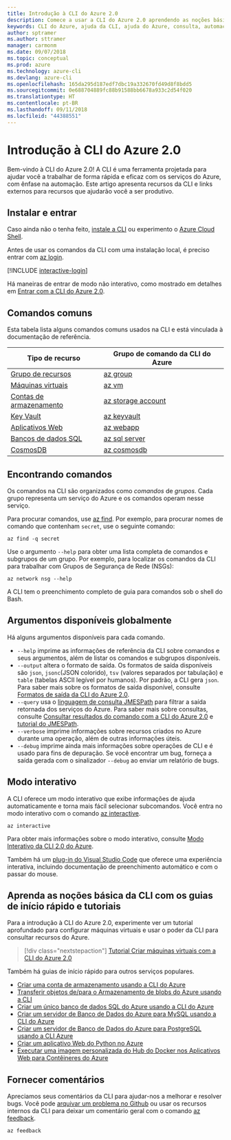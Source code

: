 ```yaml
---
title: Introdução à CLI do Azure 2.0
description: Comece a usar a CLI do Azure 2.0 aprendendo as noções básicas de comando.
keywords: CLI do Azure, ajuda da CLI, ajuda do Azure, consulta, automação,
author: sptramer
ms.author: sttramer
manager: carmonm
ms.date: 09/07/2018
ms.topic: conceptual
ms.prod: azure
ms.technology: azure-cli
ms.devlang: azure-cli
ms.openlocfilehash: 165da295d187edf7dbc19a332670fd49d8f8bdd5
ms.sourcegitcommit: 0e688704889fc88b91588bb6678a933c2d54f020
ms.translationtype: HT
ms.contentlocale: pt-BR
ms.lasthandoff: 09/11/2018
ms.locfileid: "44388551"
---
```

# <a name="get-started-with-azure-cli-20"></a>Introdução à CLI do Azure 2.0

Bem-vindo à CLI do Azure 2.0! A CLI é uma ferramenta projetada para ajudar você a trabalhar de forma rápida e eficaz com os serviços do Azure, com ênfase na automação. Este artigo apresenta recursos da CLI e links externos para recursos que ajudarão você a ser produtivo.

## <a name="install-and-sign-in"></a>Instalar e entrar

Caso ainda não o tenha feito, [instale a CLI](install-azure-cli.md) ou experimento o [Azure Cloud Shell](/azure/cloud-shell/overview).

Antes de usar os comandos da CLI com uma instalação local, é preciso entrar com [az login](/cli/azure/reference-index#az-login).

[!INCLUDE [interactive-login](includes/interactive-login.md)]

Há maneiras de entrar de modo não interativo, como mostrado em detalhes em [Entrar com a CLI do Azure 2.0](authenticate-azure-cli.md).

## <a name="common-commands"></a>Comandos comuns

Esta tabela lista alguns comandos comuns usados na CLI e está vinculada à documentação de referência.

| Tipo de recurso | Grupo de comando da CLI do Azure |
|---------------|-------------------------|
| [Grupo de recursos](/azure/azure-resource-manager/resource-group-overview) | [az group](/cli/azure/group) |
| [Máquinas virtuais](/azure/virtual-machines) | [az vm](/cli/azure/vm) |
| [Contas de armazenamento](/azure/storage/common/storage-introduction) | [az storage account](/cli/azure/storage/account) |
| [Key Vault](/azure/key-vault/key-vault-whatis) | [az keyvault](/cli/azure/keyvault) |
| [Aplicativos Web](/azure/app-service) | [az webapp](/cli/azure/webapp) |
| [Bancos de dados SQL](/azure/sql-database) | [az sql server](/cli/azure/sql/server) |
| [CosmosDB](/azure/cosmos-db) | [az cosmosdb](/cli/azure/cosmosdb) |

## <a name="finding-commands"></a>Encontrando comandos

Os comandos na CLI são organizados como _comandos_ de _grupos_. Cada grupo representa um serviço do Azure e os comandos operam nesse serviço.

Para procurar comandos, use [az find](/cli/azure/reference-index#az-find). Por exemplo, para procurar nomes de comando que contenham `secret`, use o seguinte comando:

```azurecli-interactive
az find -q secret
```

Use o argumento `--help` para obter uma lista completa de comandos e subgrupos de um grupo. Por exemplo, para localizar os comandos da CLI para trabalhar com Grupos de Segurança de Rede (NSGs):

```azurecli-interactive
az network nsg --help
```

A CLI tem o preenchimento completo de guia para comandos sob o shell do Bash.

## <a name="globally-available-arguments"></a>Argumentos disponíveis globalmente

Há alguns argumentos disponíveis para cada comando.

* `--help` imprime as informações de referência da CLI sobre comandos e seus argumentos, além de listar os comandos e subgrupos disponíveis.
* `--output` altera o formato de saída. Os formatos de saída disponíveis são `json`, `jsonc`(JSON colorido), `tsv` (valores separados por tabulação) e `table` (tabelas ASCII legível por humanos). Por padrão, a CLI gera `json`. Para saber mais sobre os formatos de saída disponível, consulte [Formatos de saída da CLI do Azure 2.0](format-output-azure-cli.md).
* `--query` usa o [linguagem de consulta JMESPath](http://jmespath.org/) para filtrar a saída retornada dos serviços do Azure. Para saber mais sobre consultas, consulte [Consultar resultados do comando com a CLI do Azure 2.0](query-azure-cli.md) e [tutorial do JMESPath](http://jmespath.org/tutorial.html).
* `--verbose` imprime informações sobre recursos criados no Azure durante uma operação, além de outras informações úteis.
* `--debug` imprime ainda mais informações sobre operações de CLI e é usado para fins de depuração. Se você encontrar um bug, forneça a saída gerada com o sinalizador `--debug` ao enviar um relatório de bugs.

## <a name="interactive-mode"></a>Modo interativo

A CLI oferece um modo interativo que exibe informações de ajuda automaticamente e torna mais fácil selecionar subcomandos. Você entra no modo interativo com o comando [az interactive](/cli/azure/reference-index#az-interactive).

```azurecli-interactive
az interactive
```

Para obter mais informações sobre o modo interativo, consulte [Modo Interativo da CLI 2.0 do Azure](interactive-azure-cli.md).

Também há um [plug-in do Visual Studio Code](https://marketplace.visualstudio.com/items?itemName=ms-vscode.azurecli) que oferece uma experiência interativa, incluindo documentação de preenchimento automático e com o passar do mouse.

## <a name="learn-cli-basics-with-quickstarts-and-tutorials"></a>Aprenda as noções básica da CLI com os guias de início rápido e tutoriais

Para a introdução à CLI do Azure 2.0, experimente ver um tutorial aprofundado para configurar máquinas virtuais e usar o poder da CLI para consultar recursos do Azure.

> [!div class="nextstepaction"]
> [Tutorial Criar máquinas virtuais com a CLI do Azure 2.0](azure-cli-vm-tutorial.yml)

Também há guias de início rápido para outros serviços populares.

* [Criar uma conta de armazenamento usando a CLI do Azure](/azure/storage/common/storage-quickstart-create-storage-account-cli)
* [Transferir objetos de/para o Armazenamento de blobs do Azure usando a CLI](/azure/storage/blobs/storage-quickstart-blobs-cli)
* [Criar um único banco de dados SQL do Azure usando a CLI do Azure](/azure/sql-database/sql-database-get-started-cli)
* [Criar um servidor de Banco de Dados do Azure para MySQL usando a CLI do Azure](/azure/mysql/quickstart-create-mysql-server-database-using-azure-cli)
* [Criar um servidor de Banco de Dados do Azure para PostgreSQL usando a CLI Azure](/azure/postgresql/quickstart-create-server-database-azure-cli)
* [Criar um aplicativo Web do Python no Azure](/azure/app-service/app-service-web-get-started-python)
* [Executar uma imagem personalizada do Hub do Docker nos Aplicativos Web para Contêineres do Azure](/azure/app-service/containers/quickstart-custom-docker-image)

## <a name="give-feedback"></a>Fornecer comentários

Apreciamos seus comentários da CLI para ajudar-nos a melhorar e resolver bugs. Você pode [arquivar um problema no Github](https://github.com/azure/azure-cli/issues) ou usar os recursos internos da CLI para deixar um comentário geral com o comando [az feedback](/cli/azure/reference-index#az-feedback).

```azurecli-interactive
az feedback
```
